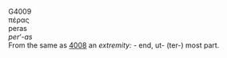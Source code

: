 <body>
  <p>G4009<br>  πέρας  <br> peras  <br><i>per‘-as </i><br>From the same as <a href="g4008.htm">4008</a>  an <i>extremity:</i> - end, ut- (ter-) most part.<br></p>
 </body>